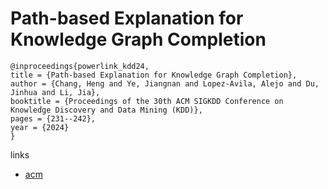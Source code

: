 # Path-based Explanation for Knowledge Graph Completion

```
@inproceedings{powerlink_kdd24,
title = {Path-based Explanation for Knowledge Graph Completion},
author = {Chang, Heng and Ye, Jiangnan and Lopez-Avila, Alejo and Du, Jinhua and Li, Jia},
booktitle = {Proceedings of the 30th ACM SIGKDD Conference on Knowledge Discovery and Data Mining (KDD)},
pages = {231--242},
year = {2024}
}
```

links
- [acm](https://dl.acm.org/doi/10.1145/3637528.3671683)

